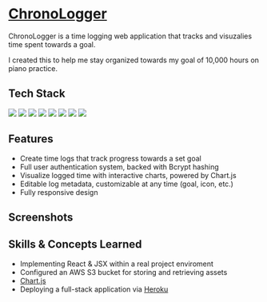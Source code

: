 # <a href="https://chronologger-backend-0d366a44ea30.herokuapp.com" target="_blank" >ChronoLogger</a>

ChronoLogger is a time logging web application that tracks and visuzalies time spent towards a goal. 

I created this to help me stay organized towards my goal of 10,000 hours on piano practice. 


<h2>Tech Stack</h2>
<div>
  <img src="https://img.shields.io/badge/JavaScript-F7DF1E?style=for-the-badge&logo=javascript&logoColor=black"> 
  <img src="https://img.shields.io/badge/MongoDB-13aa52?style=for-the-badge&logo=MongoDB&logoColor=white"> 
  <img src="https://img.shields.io/badge/Express.js-ffffff?style=for-the-badge&logo=express&logoColor=black"> 
  <img src="https://img.shields.io/badge/React-61dafb?style=for-the-badge&logo=react&logoColor=black"> 
  <img src="https://img.shields.io/badge/node.js-339933?style=for-the-badge&logo=Node.js&logoColor=white"> 
  <img src="https://img.shields.io/badge/html5-E34F26?style=for-the-badge&logo=html5&logoColor=white"> 
  <img src="https://img.shields.io/badge/CSS3-1572B6?style=for-the-badge&logo=css3&logoColor=white"> 
  <img src="https://img.shields.io/badge/AWS_S3-569A31?logo=amazons3&logoColor=fff&style=for-the-badge">
</div>

<h2>Features</h2>

 - Create time logs that track progress towards a set goal
 - Full user authentication system, backed with Bcrypt hashing
 - Visualize logged time with interactive charts, powered by Chart.js
 - Editable log metadata, customizable at any time (goal, icon, etc.)
 - Fully responsive design

<h2>Screenshots</h2>



<h2>Skills & Concepts Learned</h2>

- Implementing React & JSX within a real project enviroment
- Configured an AWS S3 bucket for storing and retrieving assets
- <a href="https://www.chartjs.org">Chart.js</a>
- Deploying a full-stack application via <a href="https://www.heroku.com">Heroku</a>
